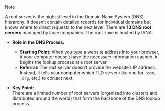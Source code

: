 > [!NOTE]
> A root server is the highest level in the Domain Name System (DNS) hierarchy. It doesn’t contain detailed records for individual domains but knows where to direct requests to the next level. There are **13 DNS root servers** managed by large companies. The root zone is hosted by IANA.

- **Role in the DNS Process:**
    - **Starting Point:** When you type a website address into your browser, if your computer doesn’t have the necessary information cached, it begins the lookup process at a root server.
    - **Referral:** The root server doesn’t provide the website’s IP address. Instead, it tells your computer which TLD server (like one for `.com`, `.org`, etc.) to contact next.

- **Key Point:**  
    There are a limited number of root servers (organized into clusters and distributed around the world) that form the backbone of the DNS lookup process.